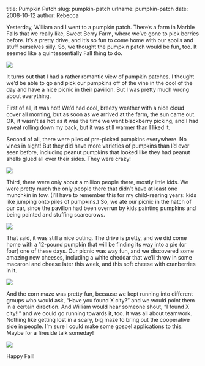title: Pumpkin Patch
slug: pumpkin-patch
urlname: pumpkin-patch
date: 2008-10-12
author: Rebecca

Yesterday, William and I went to a pumpkin patch. There&#x02bc;s a farm in
Marble Falls that we really like, Sweet Berry Farm, where we&#x02bc;ve gone to
pick berries before. It&#x02bc;s a pretty drive, and it&#x02bc;s so fun to come
home with our spoils and stuff ourselves silly. So, we thought the pumpkin patch
would be fun, too. It seemed like a quintessentially Fall thing to do.

<img src="{static}/images/2008-10-11-pumpkin-patch-01.jpg" class="img-fluid">

It turns out that I had a rather romantic view of pumpkin patches. I thought
we&#x02bc;d be able to go and pick our pumpkins off of the vine in the cool of
the day and have a nice picnic in their pavilion. But I was pretty much wrong
about everything.

First of all, it was hot!  We&#x02bc;d had cool, breezy weather with a nice
cloud cover all morning, but as soon as we arrived at the farm, the sun came
out. OK, it wasn&#x02bc;t as hot as it was the time we went blackberry picking,
and I had sweat rolling down my back, but it was still warmer than I liked it.

Second of all, there were piles of pre-picked pumpkins everywhere. No vines in
sight! But they did have more varieties of pumpkins than I&#x02bc;d ever seen
before, including peanut pumpkins that looked like they had peanut shells glued
all over their sides. They were crazy!

<img src="{static}/images/2008-10-11-pumpkin-patch-02.jpg" class="img-fluid">

Third, there were only about a million people there, mostly little kids. We were
pretty much the only people there that didn&#x02bc;t have at least one munchkin
in tow. (I&#x02bc;ll have to remember this for my child-rearing years: kids like
jumping onto piles of pumpkins.) So, we ate our picnic in the hatch of our car,
since the pavilion had been overrun by kids painting pumpkins and being painted
and stuffing scarecrows.

<img src="{static}/images/2008-10-11-pumpkin-patch-03.jpg" class="img-fluid">

That said, it was still a nice outing. The drive is pretty, and we did come home
with a 12-pound pumpkin that will be finding its way into a pie (or four) one of
these days. Our picnic was way fun, and we discovered some amazing new cheeses,
including a white cheddar that we&#x02bc;ll throw in some macaroni and cheese
later this week, and this soft cheese with cranberries in it.

<img src="{static}/images/2008-10-11-pumpkin-patch-04.jpg" class="img-fluid">

And the corn maze was pretty fun, because we kept running into different groups
who would ask, &ldquo;Have you found X city?&rdquo; and we would point them in a
certain direction. And William would hear someone shout, &ldquo;I found X
city!!&rdquo; and we could go running towards it, too. It was all about
teamwork. Nothing like getting lost in a scary, big maze to bring out the
cooperative side in people. I&#x02bc;m sure I could make some gospel
applications to this. Maybe for a fireside talk someday!

<img src="{static}/images/2008-10-11-pumpkin-patch-05.jpg" class="img-fluid">

Happy Fall!
